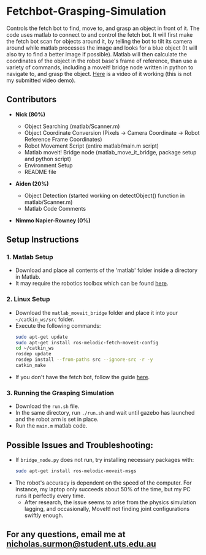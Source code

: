 # Fetchbot-Grasping-Simulation

Controls the fetch bot to find, move to, and grasp an object in front of it. 
The code uses matlab to connect to and control the fetch bot. It will first make the fetch bot scan for objects around it, by telling the bot to tilt its camera around while matlab processes the image and looks for a blue object (It will also try to find a better image if possible). Matlab will then calculate the coordinates of the object in the robot base's frame of reference, than use a variety of commands, including a moveit! bridge node written in python to navigate to, and grasp the object. [Here](https://youtu.be/HRn41opEtRI) is a video of it working (this is not my submitted video demo).

## Contributors

- **Nick (80%)**
  - Object Searching (matlab/Scanner.m)
  - Object Coordinate Conversion (Pixels -> Camera Coordinate -> Robot Reference Frame Coordinates)
  - Robot Movement Script (entire matlab/main.m script)
  - Matlab moveit! Bridge node (matlab_move_it_bridge, package setup and python script)
  - Environment Setup
  - README file

- **Aiden (20%)**
  - Object Detection (started working on detectObject() function in matlab/Scanner.m)
  - Matlab Code Comments

- **Nimmo Napier-Rowney (0%)**

## Setup Instructions

### 1. Matlab Setup
- Download and place all contents of the 'matlab' folder inside a directory in Matlab. 
- It may require the robotics toolbox which can be found [here](https://canvas.uts.edu.au/courses/27375/files/5451349?wrap=1).

### 2. Linux Setup
- Download the `matlab_moveit_bridge` folder and place it into your `~/catkin_ws/src` folder.
- Execute the following commands:
  ```bash
  sudo apt-get update
  sudo apt-get install ros-melodic-fetch-moveit-config
  cd ~/catkin_ws
  rosdep update
  rosdep install --from-paths src --ignore-src -r -y
  catkin_make
- If you don't have the fetch bot, follow the guide [here](https://canvas.uts.edu.au/courses/28447/files/5257344?module_item_id=1405074). 
### 3. Running the Grasping Simulation
- Download the `run.sh` file.
- In the same directory, run `./run.sh` and wait until gazebo has launched and the robot arm is set in place.
- Run the `main.m` matlab code.

## Possible Issues and Troubleshooting:
- If `bridge_node.py` does not run, try installing necessary packages with:
  ```bash
  sudo apt-get install ros-melodic-moveit-msgs
- The robot's accuracy is dependent on the speed of the computer. For instance, my laptop only succeeds about 50% of the time, but my PC runs it perfectly every time.
  - After research, the issue seems to arise from the physics simulation lagging, and occasionally, MoveIt! not finding joint configurations swiftly enough.

## For any questions, email me at nicholas.surmon@student.uts.edu.au    
